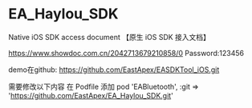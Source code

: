 # EA_Haylou_SDK

Native iOS SDK access document 【原生 iOS SDK 接入文档】

https://www.showdoc.com.cn/2042713679210858/0
Password:123456

demo在github:
https://github.com/EastApex/EASDKTool_iOS.git

需要修改以下内容
在 Podfile 添加
pod 'EABluetooth', :git =>  'https://github.com/EastApex/EA_Haylou_SDK.git'
